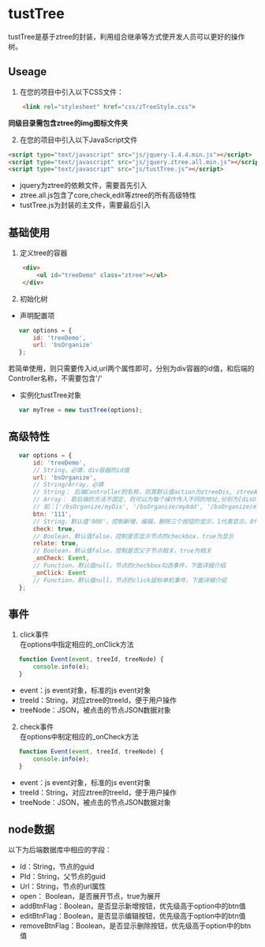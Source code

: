 # tustTree
tustTree是基于ztree的封装，利用组合继承等方式使开发人员可以更好的操作树。
## Useage
1. 在您的项目中引入以下CSS文件：
``` html
    <link rel="stylesheet" href="css/zTreeStyle.css">
```
**同级目录需包含ztree的img图标文件夹**

2. 在您的项目中引入以下JavaScript文件
``` html
<script type="text/javascript" src="js/jquery-1.4.4.min.js"></script>
<script type="text/javascript" src="js/jquery.ztree.all.min.js"></script>
<script type="text/javascript" src="js/tustTree.js"></script>
```
 - jquery为ztree的依赖文件，需要首先引入
 - ztree.all.js包含了core,check,edit等ztree的所有高级特性
 - tustTree.js为封装的主文件，需要最后引入

## 基础使用
1. 定义tree的容器
``` html
    <div>
        <ul id="treeDemo" class="ztree"></ul>
    </div>
```
2. 初始化树
 - 声明配置项
 ``` javascript
    var options = {
        id: 'treeDemo',
        url: 'bsOrganize'
    };
 ```
 若简单使用，则只需要传入id,url两个属性即可，分别为div容器的id值，和后端的Controller名称，不需要包含'/'
 - 实例化tustTree对象  
 ``` javascript
    var myTree = new tustTree(options);
 ```

## 高级特性
``` javascript
   var options = {
       id: 'treeDemo',
       // String，必填，div容器的id值
       url: 'bsOrganize',
       // String/Array，必填
       // String： 后端Controller的名称，则其默认值action为ztreeDis, ztreeAdd, ztreeEdit, ztreeDel, ztreeDrag
       // Array： 若后端的方法不固定，则可以为每个操作传入不同的地址,分别为[disUrl, addUrl, editUrl, removeUrl, dragUrl]
       // 如：['/bsOrganize/myDis', '/bsOrganize/myAdd', '/bsOrganize/myEdit', '/bsOrganize/myDel', '/bsOrganize/myDrag']
       btn: '111',
       // String，默认值'000'，控制新增，编辑，删除三个按钮的显示，1代表显示，0代表隐藏
       check: true,
       // Boolean，默认值false，控制是否显示节点的checkbox，true为显示
       relate: true,
       // Boolean，默认值false，控制是否父子节点相关，true为相关
       _onCheck: Event,
       // Function，默认值null，节点的checkbox勾选事件，下面详细介绍
       _onClick: Event
       // Function，默认值null，节点的click鼠标单机事件，下面详细介绍
   };
```

## 事件
1. click事件  
 在options中指定相应的_onClick方法  

 ``` javascript
    function Event(event, treeId, treeNode) {
        console.info(e);
    }
 ```
 - event：js event对象，标准的js event对象
 - treeId：String，对应ztree的treeId，便于用户操作
 - treeNode：JSON，被点击的节点JSON数据对象

2. check事件  
 在options中制定相应的_onCheck方法  

 ``` javascript
    function Event(event, treeId, treeNode) {
        console.info(e);
    }
 ```
 - event：js event对象，标准的js event对象
 - treeId：String，对应ztree的treeId，便于用户操作
 - treeNode：JSON，被点击的节点JSON数据对象

## node数据
以下为后端数据库中相应的字段：
- Id：String，节点的guid
- PId：String，父节点的guid
- Url：String，节点的url属性
- open： Boolean，是否展开节点，true为展开
- addBtnFlag：Boolean，是否显示新增按钮，优先级高于option中的btn值
- editBtnFlag：Boolean，是否显示编辑按钮，优先级高于option中的btn值
- removeBtnFlag：Boolean，是否显示删除按钮，优先级高于option中的btn值
